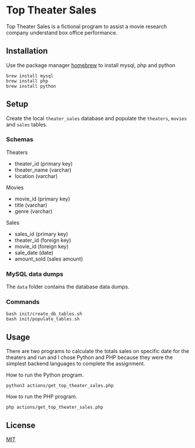# Top Theater Sales

Top Theater Sales is a fictional program to assist a movie research company understand box office performance.

## Installation

Use the package manager [homebrew](https://brew.sh/) to install mysql, php and python

```
brew install mysql
brew install php
brew install python
```

## Setup

Create the local `theater_sales` database and populate the `theaters`, `movies` and `sales` tables.

### Schemas

Theaters

- theater_id (primary key)
- theater_name (varchar)
- location (varchar)

Movies

- movie_id (primary key)
- title (varchar)
- genre (varchar)

Sales

- sales_id (primary key)
- theater_id (foreign key)
- movie_id (foreign key)
- sale_date (date)
- amount_sold (sales amount)

### MySQL data dumps

The `data` folder contains the database data dumps.

### Commands

```
bash init/create_db_tables.sh
bash init/populate_tables.sh
```

## Usage

There are two programs to calculate the totals sales on specific date for the theaters and run and I chose Python and PHP because they were the simplest backend languages to complete the assignment.

How to run the Python program.

```
python3 actions/get_top_theater_sales.php
```

How to run the PHP program.

```
php actions/get_top_theater_sales.php
```

## License

[MIT](https://choosealicense.com/licenses/mit/)
